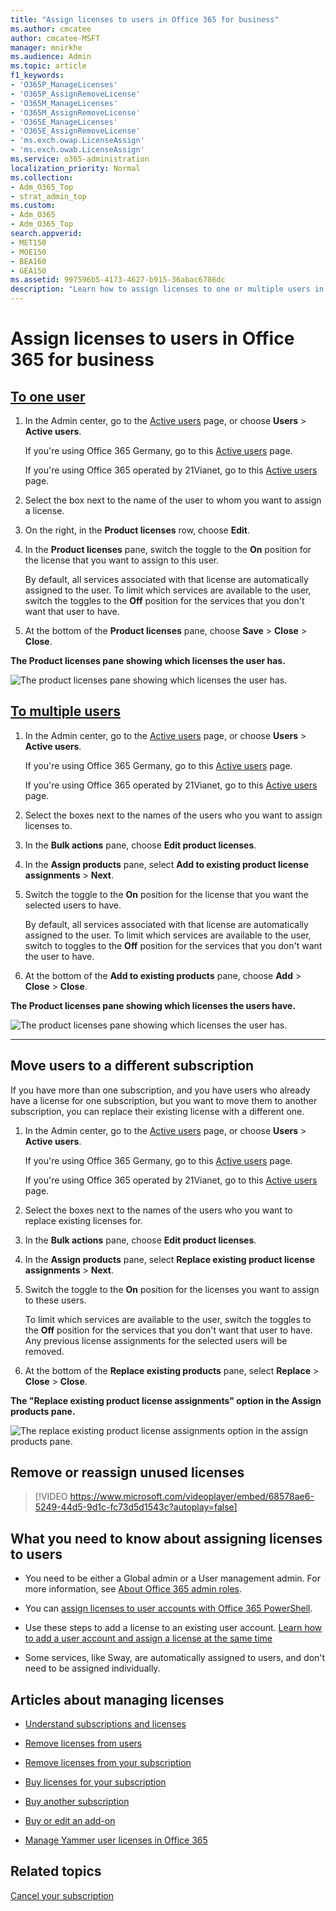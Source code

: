 ```yaml
---
title: "Assign licenses to users in Office 365 for business"
ms.author: cmcatee
author: cmcatee-MSFT
manager: mnirkhe
ms.audience: Admin
ms.topic: article
f1_keywords:
- 'O365P_ManageLicenses'
- 'O365P_AssignRemoveLicense'
- 'O365M_ManageLicenses'
- 'O365M_AssignRemoveLicense'
- 'O365E_ManageLicenses'
- 'O365E_AssignRemoveLicense'
- 'ms.exch.owap.LicenseAssign'
- 'ms.exch.owab.LicenseAssign'
ms.service: o365-administration
localization_priority: Normal
ms.collection:
- Adm_O365_Top
- strat_admin_top
ms.custom:
- Adm_O365
- Adm_O365_Top
search.appverid:
- MET150
- MOE150
- BEA160
- GEA150
ms.assetid: 997596b5-4173-4627-b915-36abac6786dc
description: "Learn how to assign licenses to one or multiple users in Office 365 for business, move users to a new subscription, or remove or reassign unused Office 365 licenses."
---
```


# Assign licenses to users in Office 365 for business

## [To one user](#tab/One)
  
1. In the Admin center, go to the [Active users](https://go.microsoft.com/fwlink/p/?linkid=834822) page, or choose **Users** \> **Active users**.
    
    If you're using Office 365 Germany, go to this [Active users](https://go.microsoft.com/fwlink/p/?linkid=847686) page. 
    
    If you're using Office 365 operated by 21Vianet, go to this [Active users](https://go.microsoft.com/fwlink/p/?linkid=850628) page. 
    
2. Select the box next to the name of the user to whom you want to assign a license.
    
3. On the right, in the **Product licenses** row, choose **Edit**.
    
4. In the **Product licenses** pane, switch the toggle to the **On** position for the license that you want to assign to this user. 
    
    By default, all services associated with that license are automatically assigned to the user. To limit which services are available to the user, switch the toggles to the **Off** position for the services that you don't want that user to have. 
    
5. At the bottom of the **Product licenses** pane, choose **Save** \> **Close** \> **Close**.
    
**The Product licenses pane showing which licenses the user has.**

![The product licenses pane showing which licenses the user has.](../media/fbab37fe-bcd5-4a5e-86bf-921879c963f7.png)
  
## [To multiple users](#tab/Multiple)
  
1. In the Admin center, go to the [Active users](https://go.microsoft.com/fwlink/p/?linkid=834822) page, or choose **Users** \> **Active users**.
    
    If you're using Office 365 Germany, go to this [Active users](https://go.microsoft.com/fwlink/p/?linkid=847686) page. 
    
    If you're using Office 365 operated by 21Vianet, go to this [Active users](https://go.microsoft.com/fwlink/p/?linkid=850628) page. 
    
2. Select the boxes next to the names of the users who you want to assign licenses to.
    
3. In the **Bulk actions** pane, choose **Edit product licenses**.
    
4. In the **Assign products** pane, select **Add to existing product license assignments** \> **Next**.
    
5. Switch the toggle to the **On** position for the license that you want the selected users to have. 
    
    By default, all services associated with that license are automatically assigned to the user. To limit which services are available to the user, switch to toggles to the **Off** position for the services that you don't want the user to have. 
    
6. At the bottom of the **Add to existing products** pane, choose **Add** \> **Close** \> **Close**.
    
**The Product licenses pane showing which licenses the users have.**

![The product licenses pane showing which licenses the user has.](../media/fbab37fe-bcd5-4a5e-86bf-921879c963f7.png)
  
---

## Move users to a different subscription

If you have more than one subscription, and you have users who already have a license for one subscription, but you want to move them to another subscription, you can replace their existing license with a different one.
  
1. In the Admin center, go to the [Active users](https://go.microsoft.com/fwlink/p/?linkid=834822) page, or choose **Users** \> **Active users**.
    
    If you're using Office 365 Germany, go to this [Active users](https://go.microsoft.com/fwlink/p/?linkid=847686) page. 
    
    If you're using Office 365 operated by 21Vianet, go to this [Active users](https://go.microsoft.com/fwlink/p/?linkid=850628) page. 
    
2. Select the boxes next to the names of the users who you want to replace existing licenses for.
    
3. In the **Bulk actions** pane, choose **Edit product licenses**.
    
4. In the **Assign products** pane, select **Replace existing product license assignments** \> **Next**.
    
5. Switch the toggle to the **On** position for the licenses you want to assign to these users. 
    
    To limit which services are available to the user, switch the toggles to the **Off** position for the services that you don't want that user to have. Any previous license assignments for the selected users will be removed. 
    
6. At the bottom of the **Replace existing products** pane, select **Replace** \> **Close** \> **Close**.
    
**The "Replace existing product license assignments" option in the Assign products pane.**

![The replace existing product license assignments option in the assign products pane.](../media/69125d1e-603d-41ac-bd12-edfef62d744f.png)
  
## Remove or reassign unused licenses

> [!VIDEO https://www.microsoft.com/videoplayer/embed/68578ae6-5249-44d5-9d1c-fc73d5d1543c?autoplay=false]
  
## What you need to know about assigning licenses to users

- You need to be either a Global admin or a User management admin. For more information, see [About Office 365 admin roles](../add-users-2/about-admin-roles.md).
    
- You can [assign licenses to user accounts with Office 365 PowerShell](https://go.microsoft.com/fwlink/p/?linkid=850410).
    
- Use these steps to add a license to an existing user account. [Learn how to add a user account and assign a license at the same time](../add-users-2/add-users-2.md)
    
- Some services, like Sway, are automatically assigned to users, and don't need to be assigned individually.
    
## Articles about managing licenses

- [Understand subscriptions and licenses](subscriptions-and-licenses.md)
    
- [Remove licenses from users](remove-licenses-from-users.md)
    
- [Remove licenses from your subscription](remove-licenses-from-subscription.md)
    
- [Buy licenses for your subscription](buy-licenses.md)
    
- [Buy another subscription](buy-another-subscription.md)
    
- [Buy or edit an add-on](buy-or-edit-an-add-on.md)
    
- [Manage Yammer user licenses in Office 365](https://docs.microsoft.com/en-us/yammer/manage-yammer-users/manage-yammer-licenses-in-office-365)

## Related topics

[Cancel your subscription](cancel-your-subscription.md)